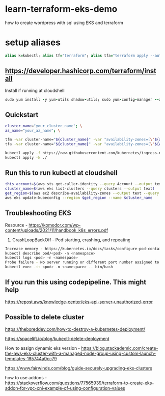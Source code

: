 # learn-terraform-eks-demo
how to create wordpress with sql using EKS and terraform

# setup aliases
```ruby
alias k=kubectl; alias tf="terraform"; alias tfa="terraform apply --auto-approve"; alias tfd="terraform destroy --auto-approve"; alias tfm="terraform init; terraform fmt; terraform validate; terraform plan"
```
## https://developer.hashicorp.com/terraform/install
Install if running at cloudshell
```ruby
sudo yum install -y yum-utils shadow-utils; sudo yum-config-manager --add-repo https://rpm.releases.hashicorp.com/AmazonLinux/hashicorp.repo; sudo yum -y install terraform
```
## Quickstart
```bash
cluster_name="your_cluster_name"; \
az_name="your_az_name"; \

tfm -var cluster-name="${cluster_name}" -var "availability-zones=[\"${az_name}a\", \"${az_name}c\"]" -var region=$az_name; \
tfa -var cluster-name="${cluster_name}" -var "availability-zones=[\"${az_name}a\", \"${az_name}c\"]" -var region=$az_name;
```
```bash
kubectl apply -f https://raw.githubusercontent.com/kubernetes/ingress-nginx/controller-v1.3.0/deploy/static/provider/cloud/deploy.yaml; \
kubectl apply -k ./
```
## Run this to run kubectl at cloudshell
```bash
this_account=$(aws sts get-caller-identity --query Account --output text)
cluster_name=$(aws eks list-clusters --query clusters --output text)
get_region=$(aws ec2 describe-availability-zones --output text --query 'AvailabilityZones[0].[RegionName]')
aws eks update-kubeconfig --region $get_region --name $cluster_name
```
## Troubleshooting EKS
Resource - https://komodor.com/wp-content/uploads/2021/11/handbook_k8s_errors.pdf

1. CrashLoopBackOff - Pod starting, crashing, and repeating
```bash
Increase memory - https://kubernetes.io/docs/tasks/configure-pod-container/assign-memory-resource/
kubectl describe pod/<pod> -n <namespace>
kubectl logs <pod> -n <namespace>
Probe failure - No server running or different port number assigned to pod versus inside VM
kubectl exec -it <pod> -n <namespace> -- bin/bash
```
## If you run this using codepipeline. This might help
https://repost.aws/knowledge-center/eks-api-server-unauthorized-error

## Possible to delete cluster
https://theboreddev.com/how-to-destroy-a-kubernetes-deployment/

https://spacelift.io/blog/kubectl-delete-deployment

How to assign dynamic eks version - https://blog.stackademic.com/create-the-aws-eks-cluster-with-a-managed-node-group-using-custom-launch-templates-185744a0cc79

https://www.fairwinds.com/blog/guide-securely-upgrading-eks-clusters

how to use addons - https://stackoverflow.com/questions/77565939/terraform-to-create-eks-addon-for-vpc-cni-example-of-using-configuration-values
